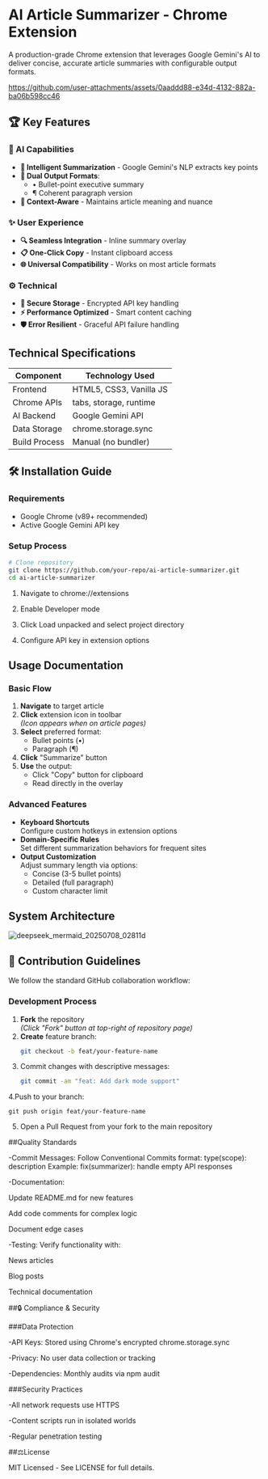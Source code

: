 # AI Article Summarizer - Chrome Extension

A production-grade Chrome extension that leverages Google Gemini's AI to deliver concise, accurate article summaries with configurable output formats.




https://github.com/user-attachments/assets/0aaddd88-e34d-4132-882a-ba06b598cc46





## 🏆 Key Features

### 🤖 AI Capabilities
- **📝 Intelligent Summarization** - Google Gemini's NLP extracts key points
- **🔄 Dual Output Formats**:
  - • Bullet-point executive summary
  - ¶ Coherent paragraph version
- **🎯 Context-Aware** - Maintains article meaning and nuance

### ✨ User Experience
- **🔍 Seamless Integration** - Inline summary overlay
- **📋 One-Click Copy** - Instant clipboard access
- **🌐 Universal Compatibility** - Works on most article formats

### ⚙️ Technical
- **🔐 Secure Storage** - Encrypted API key handling
- **⚡ Performance Optimized** - Smart content caching
- **🛡️ Error Resilient** - Graceful API failure handling

## Technical Specifications

| Component           | Technology Used          |
|---------------------|-------------------------|
| Frontend            | HTML5, CSS3, Vanilla JS |
| Chrome APIs         | tabs, storage, runtime  |
| AI Backend          | Google Gemini API       |
| Data Storage        | chrome.storage.sync     |
| Build Process       | Manual (no bundler)     |

## 🛠️ Installation Guide

### Requirements
- Google Chrome (v89+ recommended)
- Active Google Gemini API key

### Setup Process

```bash
# Clone repository
git clone https://github.com/your-repo/ai-article-summarizer.git
cd ai-article-summarizer
   ```
1. Navigate to chrome://extensions

2. Enable Developer mode

3. Click Load unpacked and select project directory

4. Configure API key in extension options

   
## Usage Documentation

### Basic Flow
1. **Navigate** to target article
2. **Click** extension icon in toolbar  
   *(Icon appears when on article pages)*
3. **Select** preferred format:
   - Bullet points (•)
   - Paragraph (¶)
4. **Click** "Summarize" button
5. **Use** the output:
   - Click "Copy" button for clipboard
   - Read directly in the overlay

### Advanced Features
- **Keyboard Shortcuts**  
  Configure custom hotkeys in extension options
- **Domain-Specific Rules**  
  Set different summarization behaviors for frequent sites
- **Output Customization**  
  Adjust summary length via options:
  - Concise (3-5 bullet points)
  - Detailed (full paragraph)
  - Custom character limit

## System Architecture
![deepseek_mermaid_20250708_02811d](https://github.com/user-attachments/assets/6b02c7c3-0967-4104-a564-769fbe333d81)

## 🤝 Contribution Guidelines

We follow the standard GitHub collaboration workflow:

### Development Process
1. **Fork** the repository  
   *(Click "Fork" button at top-right of repository page)*
2. **Create** feature branch:  
   ```bash
   git checkout -b feat/your-feature-name

3. Commit changes with descriptive messages:
   ```bash
   git commit -am "feat: Add dark mode support"
4.Push to your branch: 
  ```
git push origin feat/your-feature-name
```
5. Open a Pull Request from your fork to the main repository

##Quality Standards

-Commit Messages:
Follow Conventional Commits format:
type(scope): description
Example: fix(summarizer): handle empty API responses

-Documentation:

Update README.md for new features

Add code comments for complex logic

Document edge cases

-Testing:
 Verify functionality with:

 News articles

 Blog posts

 Technical documentation


##🔒 Compliance & Security

###Data Protection

-API Keys: Stored using Chrome's encrypted chrome.storage.sync

-Privacy: No user data collection or tracking

-Dependencies: Monthly audits via npm audit

###Security Practices

-All network requests use HTTPS

-Content scripts run in isolated worlds

-Regular penetration testing

##⚖️License

MIT Licensed - See LICENSE for full details.


